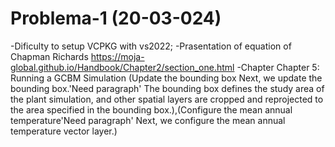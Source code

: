 #  Problema-1 (20-03-024)
-Dificulty to setup VCPKG with vs2022;
-Prasentation of equation of Chapman Richards https://moja-global.github.io/Handbook/Chapter2/section_one.html
-Chapter Chapter 5: Running a GCBM Simulation (Update the bounding box Next, we update the bounding box.'Need paragraph' The bounding box defines the study area of the plant simulation, and other spatial layers are cropped and reprojected to the area specified in the bounding box.),(Configure the mean annual temperature'Need paragraph' Next, we configure the mean annual temperature vector layer.)